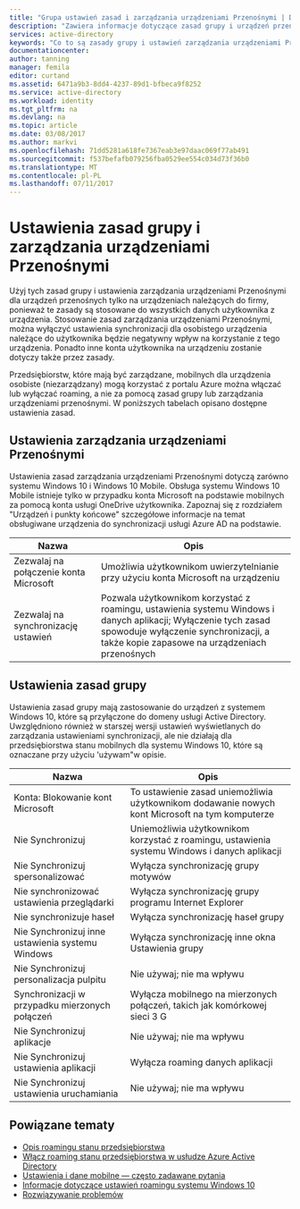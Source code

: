 ```yaml
---
title: "Grupa ustawień zasad i zarządzania urządzeniami Przenośnymi | Dokumentacja firmy Microsoft"
description: "Zawiera informacje dotyczące zasad grupy i urządzeń przenośnych ustawień zarządzania urządzeniami Przenośnymi, które powinny być używane na urządzeniach należących do firmy. Te zasady są stosowane do wszystkich danych użytkownika z urządzenia."
services: active-directory
keywords: "Co to są zasady grupy i ustawień zarządzania urządzeniami Przenośnymi roamingu stanu przedsiębiorstwa, roamingu stanu przedsiębiorstwa, chmury systemu windows"
documentationcenter: 
author: tanning
manager: femila
editor: curtand
ms.assetid: 6471a9b3-8dd4-4237-89d1-bfbeca9f8252
ms.service: active-directory
ms.workload: identity
ms.tgt_pltfrm: na
ms.devlang: na
ms.topic: article
ms.date: 03/08/2017
ms.author: markvi
ms.openlocfilehash: 71dd5281a618fe7367eab3e97daac069f77ab491
ms.sourcegitcommit: f537befafb079256fba0529ee554c034d73f36b0
ms.translationtype: MT
ms.contentlocale: pl-PL
ms.lasthandoff: 07/11/2017
---
```

# <a name="group-policy-and-mdm-settings"></a>Ustawienia zasad grupy i zarządzania urządzeniami Przenośnymi
Użyj tych zasad grupy i ustawienia zarządzania urządzeniami Przenośnymi dla urządzeń przenośnych tylko na urządzeniach należących do firmy, ponieważ te zasady są stosowane do wszystkich danych użytkownika z urządzenia. Stosowanie zasad zarządzania urządzeniami Przenośnymi, można wyłączyć ustawienia synchronizacji dla osobistego urządzenia należące do użytkownika będzie negatywny wpływ na korzystanie z tego urządzenia. Ponadto inne konta użytkownika na urządzeniu zostanie dotyczy także przez zasady.

Przedsiębiorstw, które mają być zarządzane, mobilnych dla urządzenia osobiste (niezarządzany) mogą korzystać z portalu Azure można włączać lub wyłączać roaming, a nie za pomocą zasad grupy lub zarządzania urządzeniami przenośnymi.
W poniższych tabelach opisano dostępne ustawienia zasad.

## <a name="mdm-settings"></a>Ustawienia zarządzania urządzeniami Przenośnymi
Ustawienia zasad zarządzania urządzeniami Przenośnymi dotyczą zarówno systemu Windows 10 i Windows 10 Mobile.  Obsługa systemu Windows 10 Mobile istnieje tylko w przypadku konta Microsoft na podstawie mobilnych za pomocą konta usługi OneDrive użytkownika.  Zapoznaj się z rozdziałem "Urządzeń i punkty końcowe" szczegółowe informacje na temat obsługiwane urządzenia do synchronizacji usługi Azure AD na podstawie.

| Nazwa | Opis |
| --- | --- |
| Zezwalaj na połączenie konta Microsoft |Umożliwia użytkownikom uwierzytelnianie przy użyciu konta Microsoft na urządzeniu |
| Zezwalaj na synchronizację ustawień |Pozwala użytkownikom korzystać z roamingu, ustawienia systemu Windows i danych aplikacji; Wyłączenie tych zasad spowoduje wyłączenie synchronizacji, a także kopie zapasowe na urządzeniach przenośnych |

## <a name="group-policy-settings"></a>Ustawienia zasad grupy
Ustawienia zasad grupy mają zastosowanie do urządzeń z systemem Windows 10, które są przyłączone do domeny usługi Active Directory. Uwzględniono również w starszej wersji ustawień wyświetlanych do zarządzania ustawieniami synchronizacji, ale nie działają dla przedsiębiorstwa stanu mobilnych dla systemu Windows 10, które są oznaczane przy użyciu 'używam"w opisie.

| Nazwa | Opis |
| --- | --- |
| Konta: Blokowanie kont Microsoft |To ustawienie zasad uniemożliwia użytkownikom dodawanie nowych kont Microsoft na tym komputerze |
| Nie Synchronizuj |Uniemożliwia użytkownikom korzystać z roamingu, ustawienia systemu Windows i danych aplikacji |
| Nie Synchronizuj spersonalizować |Wyłącza synchronizację grupy motywów |
| Nie synchronizować ustawienia przeglądarki |Wyłącza synchronizację grupy programu Internet Explorer |
| Nie synchronizuje haseł |Wyłącza synchronizację haseł grupy |
| Nie Synchronizuj inne ustawienia systemu Windows |Wyłącza synchronizację inne okna Ustawienia grupy |
| Nie Synchronizuj personalizacja pulpitu |Nie używaj; nie ma wpływu |
| Synchronizacji w przypadku mierzonych połączeń |Wyłącza mobilnego na mierzonych połączeń, takich jak komórkowej sieci 3 G |
| Nie Synchronizuj aplikacje |Nie używaj; nie ma wpływu |
| Nie Synchronizuj ustawienia aplikacji |Wyłącza roaming danych aplikacji |
| Nie Synchronizuj ustawienia uruchamiania |Nie używaj; nie ma wpływu |

## <a name="related-topics"></a>Powiązane tematy
* [Opis roamingu stanu przedsiębiorstwa](active-directory-windows-enterprise-state-roaming-overview.md)
* [Włącz roaming stanu przedsiębiorstwa w usłudze Azure Active Directory](active-directory-windows-enterprise-state-roaming-enable.md)
* [Ustawienia i dane mobilne — często zadawane pytania](active-directory-windows-enterprise-state-roaming-faqs.md)
* [Informacje dotyczące ustawień roamingu systemu Windows 10](active-directory-windows-enterprise-state-roaming-windows-settings-reference.md)
* [Rozwiązywanie problemów](active-directory-windows-enterprise-state-roaming-troubleshooting.md)

